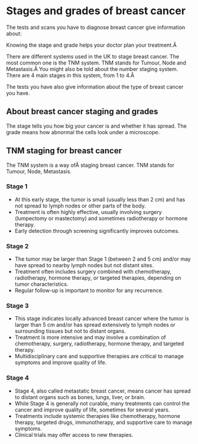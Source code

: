 # Stages and grades of breast cancer

The tests and scans you have to diagnose breast cancer give information about:

Knowing the stage and grade helps your doctor plan your treatment.Â

There are different systems used in the UK to stage breast cancer. The most common one is the TNM system. TNM stands for Tumour, Node and Metastasis.Â You might also be told about the number staging system. There are 4 main stages in this system, from 1 to 4.Â

The tests you have also give information about the type of breast cancer you have.

## About breast cancer staging and grades

The stage tells you how big your cancer is and whether it has spread. The grade means how abnormal the cells look under a microscope.

## TNM staging for breast cancer

The TNM system is a way ofÂ staging breast cancer. TNM stands for Tumour, Node, Metastasis.
### Stage 1

- At this early stage, the tumor is small (usually less than 2 cm) and has not spread to lymph nodes or other parts of the body.
- Treatment is often highly effective, usually involving surgery (lumpectomy or mastectomy) and sometimes radiotherapy or hormone therapy.
- Early detection through screening significantly improves outcomes.

### Stage 2

- The tumor may be larger than Stage 1 (between 2 and 5 cm) and/or may have spread to nearby lymph nodes but not distant sites.
- Treatment often includes surgery combined with chemotherapy, radiotherapy, hormone therapy, or targeted therapies, depending on tumor characteristics.
- Regular follow-up is important to monitor for any recurrence.

### Stage 3

- This stage indicates locally advanced breast cancer where the tumor is larger than 5 cm and/or has spread extensively to lymph nodes or surrounding tissues but not to distant organs.
- Treatment is more intensive and may involve a combination of chemotherapy, surgery, radiotherapy, hormone therapy, and targeted therapy.
- Multidisciplinary care and supportive therapies are critical to manage symptoms and improve quality of life.

### Stage 4

- Stage 4, also called metastatic breast cancer, means cancer has spread to distant organs such as bones, lungs, liver, or brain.
- While Stage 4 is generally not curable, many treatments can control the cancer and improve quality of life, sometimes for several years.
- Treatments include systemic therapies like chemotherapy, hormone therapy, targeted drugs, immunotherapy, and supportive care to manage symptoms.
- Clinical trials may offer access to new therapies.
